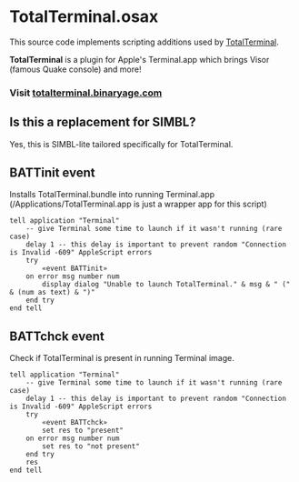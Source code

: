 # TotalTerminal.osax

This source code implements scripting additions used by [TotalTerminal](http://totalterminal.binaryage.com).

**TotalTerminal** is a plugin for Apple's Terminal.app which brings Visor (famous Quake console) and more!

<!-- <a href="http://totalterminal.binaryage.com"><img src="http://totalterminal.binaryage.com/shared/img/totalterminal-mainshot.png"></a> -->

### Visit [totalterminal.binaryage.com](http://totalterminal.binaryage.com)

## Is this a replacement for SIMBL?

Yes, this is SIMBL-lite tailored specifically for TotalTerminal.

## BATTinit event

Installs TotalTerminal.bundle into running Terminal.app (/Applications/TotalTerminal.app is just a wrapper app for this script)

    tell application "Terminal"
        -- give Terminal some time to launch if it wasn't running (rare case)
        delay 1 -- this delay is important to prevent random "Connection is Invalid -609" AppleScript errors 
        try
            «event BATTinit»
        on error msg number num
            display dialog "Unable to launch TotalTerminal." & msg & " (" & (num as text) & ")"
        end try
    end tell

## BATTchck event

Check if TotalTerminal is present in running Terminal image.

    tell application "Terminal"
        -- give Terminal some time to launch if it wasn't running (rare case)
        delay 1 -- this delay is important to prevent random "Connection is Invalid -609" AppleScript errors 
        try
            «event BATTchck»
            set res to "present"
        on error msg number num
            set res to "not present"
        end try
        res
    end tell
